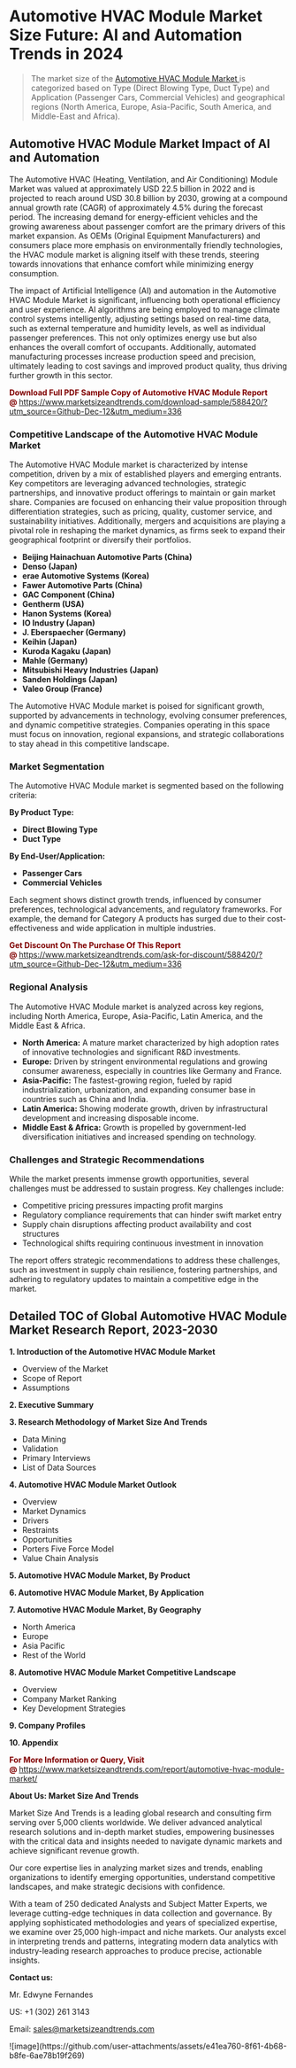 <H1>Automotive HVAC Module Market Size Future: AI and Automation Trends in 2024</H1><blockquote><p>The market size of the <a href="https://www.marketsizeandtrends.com/download-sample/588420/?utm_source=Github-Dec-12&amp;utm_medium=336" target="_blank">Automotive HVAC Module Market </a>is categorized based on Type (Direct Blowing Type, Duct Type) and Application (Passenger Cars, Commercial Vehicles) and geographical regions (North America, Europe, Asia-Pacific, South America, and Middle-East and Africa).</p></blockquote><p><h2>Automotive HVAC Module Market Impact of AI and Automation</h2><p>The Automotive HVAC (Heating, Ventilation, and Air Conditioning) Module Market was valued at approximately USD 22.5 billion in 2022 and is projected to reach around USD 30.8 billion by 2030, growing at a compound annual growth rate (CAGR) of approximately 4.5% during the forecast period. The increasing demand for energy-efficient vehicles and the growing awareness about passenger comfort are the primary drivers of this market expansion. As OEMs (Original Equipment Manufacturers) and consumers place more emphasis on environmentally friendly technologies, the HVAC module market is aligning itself with these trends, steering towards innovations that enhance comfort while minimizing energy consumption.</p><p>The impact of Artificial Intelligence (AI) and automation in the Automotive HVAC Module Market is significant, influencing both operational efficiency and user experience. AI algorithms are being employed to manage climate control systems intelligently, adjusting settings based on real-time data, such as external temperature and humidity levels, as well as individual passenger preferences. This not only optimizes energy use but also enhances the overall comfort of occupants. Additionally, automated manufacturing processes increase production speed and precision, ultimately leading to cost savings and improved product quality, thus driving further growth in this sector.</p></p><p><strong><span style="color: #800000;">Download Full PDF Sample Copy of Automotive HVAC Module Report @</span>&nbsp;</strong><a href="https://www.marketsizeandtrends.com/download-sample/588420/?utm_source=Github-Dec-12&amp;utm_medium=336">https://www.marketsizeandtrends.com/download-sample/588420/?utm_source=Github-Dec-12&amp;utm_medium=336</a></p><h3>Competitive Landscape of the Automotive HVAC Module Market</h3><p>The Automotive HVAC Module market is characterized by intense competition, driven by a mix of established players and emerging entrants. Key competitors are leveraging advanced technologies, strategic partnerships, and innovative product offerings to maintain or gain market share. Companies are focused on enhancing their value proposition through differentiation strategies, such as pricing, quality, customer service, and sustainability initiatives. Additionally, mergers and acquisitions are playing a pivotal role in reshaping the market dynamics, as firms seek to expand their geographical footprint or diversify their portfolios.</p><p><strong><p><ul><li>Beijing Hainachuan Automotive Parts (China) </li><li> Denso (Japan) </li><li> erae Automotive Systems (Korea) </li><li> Fawer Automotive Parts (China) </li><li> GAC Component (China) </li><li> Gentherm (USA) </li><li> Hanon Systems (Korea) </li><li> IO Industry (Japan) </li><li> J. Eberspaecher (Germany) </li><li> Keihin (Japan) </li><li> Kuroda Kagaku (Japan) </li><li> Mahle (Germany) </li><li> Mitsubishi Heavy Industries (Japan) </li><li> Sanden Holdings (Japan) </li><li> Valeo Group (France)</p></li></ul></p></strong></p><p>The Automotive HVAC Module market is poised for significant growth, supported by advancements in technology, evolving consumer preferences, and dynamic competitive strategies. Companies operating in this space must focus on innovation, regional expansions, and strategic collaborations to stay ahead in this competitive landscape.</p><h3>Market Segmentation</h3><p>The Automotive HVAC Module market is segmented based on the following criteria:</p><p><strong>By Product Type:</strong></p><p><strong><p><ul><li>Direct Blowing Type </li><li> Duct Type</p></li></ul></p></strong></p><p><strong>By End-User/Application:</strong></p><p><strong><p><ul><li>Passenger Cars </li><li> Commercial Vehicles</p></li></ul></p></strong></p><p>Each segment shows distinct growth trends, influenced by consumer preferences, technological advancements, and regulatory frameworks. For example, the demand for Category A products has surged due to their cost-effectiveness and wide application in multiple industries.</p><p><strong><span style="color: #800000;">Get Discount On The Purchase Of This Report @&nbsp;</span></strong><a href="https://www.marketsizeandtrends.com/ask-for-discount/588420/?utm_source=Github-Dec-12&amp;utm_medium=336">https://www.marketsizeandtrends.com/ask-for-discount/588420/?utm_source=Github-Dec-12&amp;utm_medium=336</a></p><h3>Regional Analysis</h3><p>The Automotive HVAC Module market is analyzed across key regions, including North America, Europe, Asia-Pacific, Latin America, and the Middle East &amp; Africa.</p><ul><li><strong>North America:</strong> A mature market characterized by high adoption rates of innovative technologies and significant R&amp;D investments.</li><li><strong>Europe:</strong> Driven by stringent environmental regulations and growing consumer awareness, especially in countries like Germany and France.</li><li><strong>Asia-Pacific:</strong> The fastest-growing region, fueled by rapid industrialization, urbanization, and expanding consumer base in countries such as China and India.</li><li><strong>Latin America:</strong> Showing moderate growth, driven by infrastructural development and increasing disposable income.</li><li><strong>Middle East &amp; Africa:</strong> Growth is propelled by government-led diversification initiatives and increased spending on technology.</li></ul><h3>Challenges and Strategic Recommendations</h3><p>While the market presents immense growth opportunities, several challenges must be addressed to sustain progress. Key challenges include:</p><ul><li>Competitive pricing pressures impacting profit margins</li><li>Regulatory compliance requirements that can hinder swift market entry</li><li>Supply chain disruptions affecting product availability and cost structures</li><li>Technological shifts requiring continuous investment in innovation</li></ul><p>The report offers strategic recommendations to address these challenges, such as investment in supply chain resilience, fostering partnerships, and adhering to regulatory updates to maintain a competitive edge in the market.</p><h2>Detailed TOC of Global Automotive HVAC Module Market Research Report, 2023-2030</h2><p><strong>1. Introduction of the Automotive HVAC Module Market</strong></p><ul><li>Overview of the Market</li><li>Scope of Report</li><li>Assumptions&nbsp;</li></ul><p><strong>2. Executive Summary</strong></p><p><strong>3. Research Methodology of <strong>Market Size And Trends</strong></strong></p><ul><li>Data Mining</li><li>Validation</li><li>Primary Interviews</li><li>List of Data Sources&nbsp;</li></ul><p><strong>4. Automotive HVAC Module Market Outlook</strong></p><ul><li>Overview</li><li>Market Dynamics</li><li>Drivers</li><li>Restraints</li><li>Opportunities</li><li>Porters Five Force Model</li><li>Value Chain Analysis&nbsp;</li></ul><p><strong>5. Automotive HVAC Module Market, By Product</strong></p><p><strong>6. Automotive HVAC Module Market, By Application</strong></p><p><strong>7. Automotive HVAC Module Market, By Geography</strong></p><ul><li>North America</li><li>Europe</li><li>Asia Pacific</li><li>Rest of the World&nbsp;</li></ul><p><strong>8. Automotive HVAC Module Market Competitive Landscape</strong></p><ul><li>Overview</li><li>Company Market Ranking</li><li>Key Development Strategies&nbsp;</li></ul><p><strong>9. Company Profiles</strong></p><p><strong>10. Appendix</strong></p><p><strong><span style="color: #800000;">For More Information or Query, Visit @&nbsp;</span></strong><a href="https://www.marketsizeandtrends.com/report/automotive-hvac-module-market/">https://www.marketsizeandtrends.com/report/automotive-hvac-module-market/</a></p><p></p><p><strong>About Us:&nbsp;Market Size And Trends</strong></p><p>Market Size And Trends&nbsp;is a leading global research and consulting firm serving over 5,000 clients worldwide. We deliver advanced analytical research solutions and in-depth market studies, empowering businesses with the critical data and insights needed to navigate dynamic markets and achieve significant revenue growth.</p><p>Our core expertise lies in analyzing market sizes and trends, enabling organizations to identify emerging opportunities, understand competitive landscapes, and make strategic decisions with confidence.</p><p>With a team of 250 dedicated Analysts and Subject Matter Experts, we leverage cutting-edge techniques in data collection and governance. By applying sophisticated methodologies and years of specialized expertise, we examine over 25,000 high-impact and niche markets. Our analysts excel in interpreting trends and patterns, integrating modern data analytics with industry-leading research approaches to produce precise, actionable insights.</p><p><strong>Contact us:</strong></p><p>Mr. Edwyne Fernandes</p><p>US: +1 (302) 261 3143</p><p>Email: <a href="mailto:sales@marketsizeandtrends.com">sales@marketsizeandtrends.com</a>&nbsp;</p>
![image](https://github.com/user-attachments/assets/e41ea760-8f61-4b68-b8fe-6ae78b19f269)
